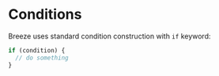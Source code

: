 # Conditions

Breeze uses standard condition construction with ```if``` keyword:

```ts
if (condition) {
  // do something
}
```
